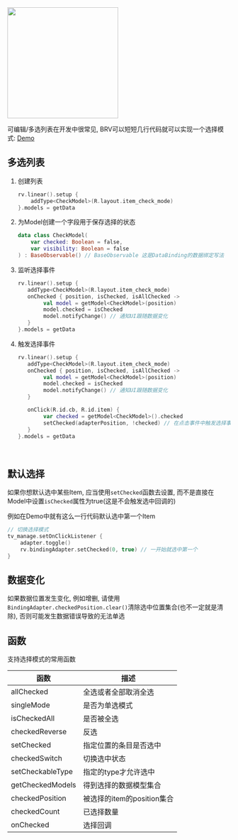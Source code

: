 <img src="https://i.loli.net/2021/08/14/MIe74pdKf5c1hTX.gif" width="250"/>

可编辑/多选列表在开发中很常见, BRV可以短短几行代码就可以实现一个选择模式: [Demo](https://github.com/liangjingkanji/BRV/blob/master/sample/src/main/java/com/drake/brv/sample/ui/fragment/CheckModeFragment.kt)

## 多选列表

1. 创建列表
    ```kotlin
    rv.linear().setup {
        addType<CheckModel>(R.layout.item_check_mode)
    }.models = getData
    ```

2. 为Model创建一个字段用于保存选择的状态
    ```kotlin hl_lines="2"
    data class CheckModel(
        var checked: Boolean = false,
        var visibility: Boolean = false
    ) : BaseObservable() // BaseObservable 这是DataBinding的数据绑定写法
    ```

3. 监听选择事件
    ```kotlin hl_lines="3"
    rv.linear().setup {
       addType<CheckModel>(R.layout.item_check_mode)
       onChecked { position, isChecked, isAllChecked ->
            val model = getModel<CheckModel>(position)
            model.checked = isChecked
            model.notifyChange() // 通知UI跟随数据变化
       }
    }.models = getData
    ```

4. 触发选择事件
    ```kotlin hl_lines="11"
    rv.linear().setup {
       addType<CheckModel>(R.layout.item_check_mode)
       onChecked { position, isChecked, isAllChecked ->
            val model = getModel<CheckModel>(position)
            model.checked = isChecked
            model.notifyChange() // 通知UI跟随数据变化
       }
    
       onClick(R.id.cb, R.id.item) {
            var checked = getModel<CheckModel>().checked
            setChecked(adapterPosition, !checked) // 在点击事件中触发选择事件, 即点击列表条目就选中
       }
    }.models = getData
    ```


<br>

## 默认选择

如果你想默认选中某些Item, 应当使用`setChecked`函数去设置, 而不是直接在Model中设置`isChecked`属性为true(这是不会触发选中回调的)

例如在Demo中就有这么一行代码默认选中第一个Item

```kotlin
// 切换选择模式
tv_manage.setOnClickListener {
    adapter.toggle()
    rv.bindingAdapter.setChecked(0, true) // 一开始就选中第一个
}
```

## 数据变化

如果数据位置发生变化, 例如增删, 请使用`BindingAdapter.checkedPosition.clear()`清除选中位置集合(也不一定就是清除), 否则可能发生数据错误导致的无法单选

## 函数

支持选择模式的常用函数

| 函数 | 描述 |
|-|-|
| allChecked | 全选或者全部取消全选 |
| singleMode | 是否为单选模式 |
| isCheckedAll | 是否被全选 |
| checkedReverse | 反选 |
| setChecked | 指定位置的条目是否选中 |
| checkedSwitch | 切换选中状态 |
| setCheckableType | 指定的type才允许选中 |
| getCheckedModels | 得到选择的数据模型集合 |
| checkedPosition | 被选择的item的position集合 |
| checkedCount | 已选择数量 |
| onChecked | 选择回调 |

